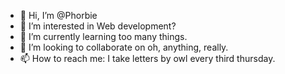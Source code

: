 - 👋 Hi, I’m @Phorbie
- 👀 I’m interested in Web development?
- 🌱 I’m currently learning too many things.
- 💞️ I’m looking to collaborate on oh, anything, really.
- 📫 How to reach me: I take letters by owl every third thursday.

<!---
Phorbie/Phorbie is a ✨ special ✨ repository because its `README.md` (this file) appears on your GitHub profile.
You can click the Preview link to take a look at your changes.
--->
